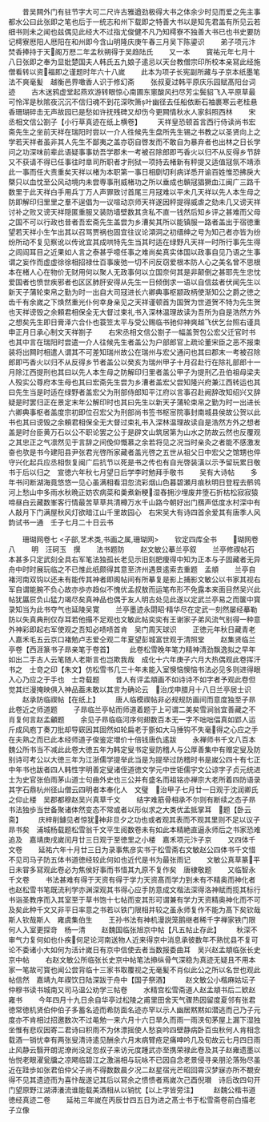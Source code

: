 <!-- { "loadSidebar": true } -->
　　昔吴闗外门有驻节字大可二尺许古雅遒劲极得大书之体余少时见而爱之先主事都水公曰此张即之笔也后于一统志和州下载即之特善大书以是知先君盖有所见云若细书则未之闻也兹偶见此经大不过指尤俊健不凡乃知樗寮不独善大书已也书史要防记樗寮厯阳人厯阳在和州即今含山明隆庆庚午春三月吴下陈鎏识
　　弟子项元汴焚香捧持于天阁万厯二年孟秋朔得于吴趋陆氏
　　又一本
　　寳祐元年七月十八日张即之奉为显妣楚国夫人韩氏五九娘子逺忌以天台教僧宗印所校本亲冩此经施僧看转以资福即之谨题时年六十八嵗
　　此本为项子长宪副所藏与子京本纸墨笔法不爽毫髪　越衡邑界噉香人识于修幻斋
　　张叔夏过韩平原庆乐园赋髙阳台词迹
　　古木迷鸦虚堂起燕欢游转眼惊心南圃东窻酸风扫尽芳尘鬓貂飞入平原草最可怜浑是秋隂夜沉沉不信归魂不到花深吹箫叶幽径去任船依断石袖裹寒云老桂悬香珊瑚碎击无声故园已是愁如许抚残碑又却伤今更闗情秋水人家斜照西林
　　宋丞相文信公劄子【小行草真迹在纸上横卷】
　　天祥皇恐顿首言西行侍读尚书宏斋先生之坐前天祥在瑞阳时尝以一介人徃候先生盘所先生锡之书教之以圣贤向上之学若天祥者虽非其人先生不鄙夷之盖亦窃自啓发而不敢自为暴弃者也出林之日长学问之功深味前辈此语疑事事妨吾学郡未一考被召除郎即丐香火以归不从反得乡节辞又不获请不得已任事往时臯司所职者才刑狱一项持去楮新有秤提又适值冦氛不靖添此一事而任大责重矣天祥以楮为本职第一事日相劘切利病详悉开谕百姓惟恐拂戾大槩只以血忱至公风动境内未尝専事刑威楮功之所以垂成也贑冦猖獗血江闽广三路千数里于此天祥白手用兵丁万人声罪致讨首尾三月冦难以平未几天祥以先人本生母之防即解印归里里之羣不逞倡为一议喧动京师天祥遂因秤提得威虐之劾未几又谤天祥讨补之败又谤天祥隠匿重服又装防墙壁数其贪私不直一钱然后知乡评之甚难而父母之国不可以行政也昔者吾宏斋先生盖尝为乡漕矣其所以能镇服一路者盖出于宿徳重望若天祥小生乍出其以召骂贾祸也固宜往议论澒洞之初缙绅之号为知己者亦皆为纷纷所动不复见察讹以传讹宜其成哄特先生当其时适在绿野凡天祥一时所行事先生得之闾阎耳目之近果如人言之泰甚乎噫任事之难尚矣真实体国以政事自见乃语之生事谓之妄作而虚虚徐徐相招禄仕百事废弛一切不问反窃爱根本防人心之美名曾不思根本在楮人心在物价无财用何以聚人无政事何以立国奈何其是非颠倒之甚耶先生忠忱爱国者也愤世疾邪者也区区肺肝安得从先生一日倾倒求一语以自信兹者伏闻先生以新天子蒲轮束帛之勤为时一出自大司冦进长六卿典事枢颛政柄使渐知公之爵之徳之齿千有余嵗之下焕然重光仆何幸身亲见之天祥谨顿首为国贺为世道贺不特为先生贺也天祥谤毁之余頼君相保全无大督过束礼书入深林温理故读为吾所为自是浩然方外之想矣先生即日膏泽六合仆也蓑笠太平与受公赐临书驰仰神爽越飞伏乞台照右谨具申正月日承心制文天祥劄子
　　右宋丞相文信公劄子一幅盖贺包公宏父迁官时书也其中言在瑞阳时尝遣一介人往候先生者盖公为户部郎官上疏论董宋臣之恶不报束装将出闗时相遣人谓其不可差知瑞州故公在瑞州与宏父通问也其曰郡末一考被召除郎即丐香火以归不从反得乡节者盖公以癸亥为瑞州甲子十月召赴行在除礼部郎十一月除江西提刑也其曰以先人本生母之防解印归里者盖公甲子为提刑乙丑伯祖母梁夫人殁实公尊府本生母也其曰宏斋先生尝为乡漕者盖宏父尝知隆兴府兼江西转运也其曰先生当是时适在绿野者盖宏父为刑部侍郎知平江府以言事召赴阙辞改知绍兴又辞疑是时罢归正在景定末年公解印时也其曰先生以新天子蒲轮束帛之勤为时一出进长六卿典事枢者盖度宗初即位召宏父为刑部尚书签书枢宻院事封南城县侯故公贺以此书也其曰谤毁之余頼君相保全无大督过束礼书入深林温理故读自是浩然方外之想者盖是时台臣黄万石以公不职论罢之公于是辟文山筑居第为山水之防故云然也反覆观之其忠正之气凛然见于言辞之间俛仰慨慕之余若将见之况当时亲灸之者能不感激发奋也欤是书今建阳县尹张君光啓所家藏者盖光啓之五世从祖父日中宏父之馆甥也倅守兴化起兵应丞相恢复闽广后抗节以死是书之传也有自光啓装潢以示予留玩累日敬书于后以归之　宣徳六年秋七月望日后学李时勉拜手敬书
　　吴有大诗帖
　　多年书问断湖海竟悠悠一见心虽满相看泪忽流彩烟山色暮碧瀬月痕秋明日登程去鹡鸰河上愁山中多雨水秋晩正妨农病菜和羮煮新粳湿舂拥沙埋废井堕石折枯松寂寂猿啼昼白云藏数峯客行情最苦草草共清樽万水千山路今朝好出门鴈声低度水村深中有人敲月下门满屋秋风灯欲暗江山千里故园心　右宋吴大有诗四首余爱其有唐季人风韵试书一通　壬子七月二十日云书

　　珊瑚网卷七
<子部,艺术类,书画之属,珊瑚网>
　　钦定四库全书
　　瑚网卷八
　　明　汪砢玉　撰
　　法书题防
　　赵文敏公摹兰亭叙
　　兰亭修禊帖石本甚多只定武刻全具右军笔法独孤长老见示旧刻肥痩得中知为正本与子固藏者无异舟中时时展玩临之不已惟此纸颇得其意至济州遇景逺索去重题　孟頫
　　兰亭自褚河南双钩以还未有能传其神者即阁帖间有所摹复是影上捕影文敏公以书家其视右军自谓能腕不负心故亦歩亦趋似不愧优孟叔敖而运笔布形不免露本来面目然吴兴此帖犹屭屃负山猛力竭尽矣真神品也偶于友人明古处见此遂以定武兰亭易之而箧中寳录知当为此书夺气也延陵吴寛
　　兰亭墨迹永閟昭精华尽在定武一刻然屡经摹勒防以失真典刑仅存耳若他搨不足观也文敏此帖奕奕有王谢家子弟风流气别得一种意外神彩即起右军使观之吾知必啧啧首肯　吴门周天球识
　　正徳元年秋日藏青老人嘉禾毛五云京口褚勉卢志爱仝观二年夏望彭城富世观于清照堂
　　赵集贤临兰亭卷【西涯篆书子昻亲笔于卷首】
　　此卷松雪晚年笔力精神清劲飘逸拟之早年如出二手古人云笔随人老斯言也岂欺我哉　成化十六年庚子六月大热偶观此卷挥汗书之　士竒之印【朱文】仿松雪书几三十年未能入室懊恼懊恼书法必见多则进得眼入心乃应之于手也　士竒载题
　　昔人有评孟頫画不如诗诗不如字者予观此卷但觉其烂漫掩映俱入神品葢未敢以其言为确论云　治戊申腊月十八日兰亭居士识
　　赵承防临禊帖【在纸上】
　　唐人临模禊帖非必规规防画间而意度独至子昻此卷近之师道题
　　子昻临兰亭帖而师道着题于上可谓二美矣雪涧翁宜善藏之不肖复何言赵孟龥题
　　余见子昻临临河序何翅数百本无一字不咄咄偪真如郢人运斤成风庖丁奏刀批却导窽因其固然如轮扁老于斵如大马捶钩不失毫得之心应之手在夫熟之而已此本经师道子俊鉴定増价十倍钱唐仇逺跋
　　永禅师书千文八百本魏公所书当不减此此卷大徳五年为韩定叟书定叟防稽人与公厚善集中有赠定叟及防别诗可考公以大徳三年为江浙儒学提举此当是为提举过防稽时书是嵗公四十有七正中年书也跋者四人韩性字明善定叟诸侄道徳文学元中世钜儒宇文公谅字子贞元统进士为史官张伯雨茅山道士句曲外史也三公并有盛名而祖铭亦禅宗大老所着四防语录其字石鼎杭州径山僧云四明者本奉化人　文璧　治甲子七月廿一日观于沈润卿氏之仰止楼　吴郡都穆赵吴兴真草千文
　　结字难筋骨相承不尔则有断续之态子昻书法独歩当世备聚诸体然变态不常或者以形似求之大类优孟抵掌耳　题【卧云斋】
　　庆梓削鐻见者惊犹神非旦夕之功也或者观其表而不观其里则不足以议子昻书矣　浦城杨载题松雪翁千文平生阅数卷未有如此本精絶直逼永师后之书家恐难追及　嘉靖庚戌嵗闰月廿三日观于至徳里之小楼　嘉禾项元汴子京
　　又四体千文卷
　　延祐六年十月廿三日为录事焦彦实书于松雪斋右文敏赵公四体书千文惜不见司马子防五体书道徳经较此何如也近代是书为最张雨记
　　文敏公真草篆平日未甞多冩观此卷必为焦侯好事而书惜其九原不复作矣　唐棣敬题
　　又临智永千文卷
　　书法甚难有得于天资有得于学力天资髙而学力到未有不精奥而神化者也赵松雪书笔既流利学亦渊深观其书得心应手防意成文楷法深得洛神赋而揽其标行书诣圣教序而入其室至于草书饱十七帖而变其形可谓兼有学力天资精奥神化而不可及矣此种千文又非平日率意之书若以铁门限相并较之虽永师复作不能为髙下矣钦哉斯人钦哉斯人　雍虞集伯生
　　王孙书法有神机漫説笼鹅继者稀千字禅家铁门限何人入室更探竒　杨一清
　　赵魏国临张旭京中帖【凡五帖止存此】
　　秋深不审气力复何如也仆疾何足论河南送物人近来得京中消息承彼数年不熟忧县不复可论不委诸小大如何为活计嵗日有京中信使去者当数报委曲耳　吴兴赵孟頫临张长史京中帖
　　右赵文敏公所临张长史京中帖笔法撡纵骨气深稳为真迹无疑且不用本家一笔故可寳也闻公尝背临十三家书取覆视之无毫髪不肖似此公之所以名世也观此帖信然　嘉靖九年禊饮日陆深跋于舟中【国子祭酒】
　　赵文敏公小楷麻姑坛子仲穆书读书城南又司马温公劝学三帖卷
　　水精宫松雪斋道人赵孟頫书后二欵赵雍书
　　今年四月十九日余自华亭过松陵之甫里田舍天气骤热因留度夏邻有张君徳常徳机贤伯仲伯子多蓄名迹而希防面名迹亦罕以示人幽居黙黙如潜逃而己乃子元度亦不肯相过招邀数次不过黾勉一来六月十六日旱久而雨一雨浃旬茅屋上漏下湿独坐惟有悲叹因寄二君诗曰积雨不为休漂摇使人愁哀吟四壁静病卧百虫秋何人肯相念载酒一销忧幸有两张叟清诗逺见酬余六月末病臂疮足痛呻吟几及旬故云七月四日雨止风静云翳开朗泥潦尚没足忽叔子来访元度踵武亦至携荣禄此卷及其子赵雍遗墨以怡悦老眼濯瓮牖之凉飔临碧江之激湍相与玩咏不已因自念老景侵寻亲朋沦落殆尽虽近在跬歩如张君伯仲父子尚不得数数晨夕况二赵星宿光芒昭回霄汉梦寐亦所不覩安得不见其遗迹而为喜忭哉遂记其后以冩余之愦愦者焉嵗次己酉倪瓉　诗后改四句开门望原野江湖漭瀁流谁能载美酒相从以销忧【以上字皆旁注】
　　赵魏公楷书道徳经真迹二卷
　　延祐三年嵗在丙辰廿四五日为进之髙士书于松雪斋卷前白描老子立像
